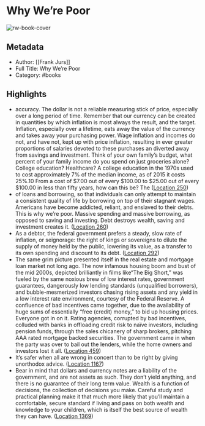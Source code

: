 # Why We’re Poor

![rw-book-cover](https://images-na.ssl-images-amazon.com/images/I/51BDmM3zw9L._SL200_.jpg)

## Metadata
- Author: [[Frank Jurs]]
- Full Title: Why We’re Poor
- Category: #books

## Highlights
- accuracy. The dollar is not a reliable measuring stick of price, especially over a long period of time. Remember that our currency can be created in quantities by which inflation is most always the result, and the target. Inflation, especially over a lifetime, eats away the value of the currency and takes away your purchasing power. Wage inflation and incomes do not, and have not, kept up with price inflation, resulting in ever greater proportions of salaries devoted to these purchases an diverted away from savings and investment. Think of your own family’s budget, what percent of your family income do you spend on just groceries alone? College education? Healthcare? A college education in the 1970s used to cost approximately 7% of the median income, as of 2015 it costs 25%.10 From a cost of $7.00 out of every $100.00 to $25.00 out of every $100.00 in less than fifty years, how can this be? The ([Location 250](https://readwise.io/to_kindle?action=open&asin=B076MMJ7F4&location=250))
- of loans and borrowing, so that individuals can only attempt to maintain a consistent quality of life by borrowing on top of their stagnant wages. Americans have become addicted, reliant, and enslaved to their debts. This is why we’re poor. Massive spending and massive borrowing, as opposed to saving and investing. Debt destroys wealth, saving and investment creates it. ([Location 260](https://readwise.io/to_kindle?action=open&asin=B076MMJ7F4&location=260))
- As a debtor, the federal government prefers a steady, slow rate of inflation, or seignorage: the right of kings or sovereigns to dilute the supply of money held by the public, lowering its value, as a transfer to its own spending and discount to its debt. ([Location 292](https://readwise.io/to_kindle?action=open&asin=B076MMJ7F4&location=292))
- The same grim picture presented itself in the real estate and mortgage loan market not long ago. The now infamous housing boom and bust of the mid 2000s, depicted brilliantly in films like“The Big Short,” was fueled by the same noxious brew of low interest rates, government guarantees, dangerously low lending standards (unqualified borrowers), and bubble-mesmerized investors chasing rising assets and any yield in a low interest rate environment, courtesy of the Federal Reserve. A confluence of bad incentives came together, due to the availability of huge sums of essentially “free (credit) money,” to bid up housing prices. Everyone got in on it. Rating agencies, corrupted by bad incentives, colluded with banks in offloading credit risk to naïve investors, including pension funds, through the sales chicanery of sharp brokers, pitching AAA rated mortgage backed securities. The government came in when the party was over to bail out the lenders, while the home owners and investors lost it all. ([Location 459](https://readwise.io/to_kindle?action=open&asin=B076MMJ7F4&location=459))
- It’s safer when all are wrong in concert than to be right by giving unorthodox advice. ([Location 1167](https://readwise.io/to_kindle?action=open&asin=B076MMJ7F4&location=1167))
- Bear in mind that dollars and currency notes are a liability of the government, and are not assets as such. They don’t yield anything, and there is no guarantee of their long term value. Wealth is a function of decisions, the collection of decisions you make. Careful study and practical planning make it that much more likely that you’ll maintain a comfortable, secure standard if living and pass on both wealth and knowledge to your children, which is itself the best source of wealth they can have. ([Location 1369](https://readwise.io/to_kindle?action=open&asin=B076MMJ7F4&location=1369))
